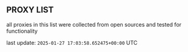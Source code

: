 ## PROXY LIST

all proxies in this list were collected from open sources and tested for functionality

last update: `2025-01-27 17:03:58.652475+00:00` UTC